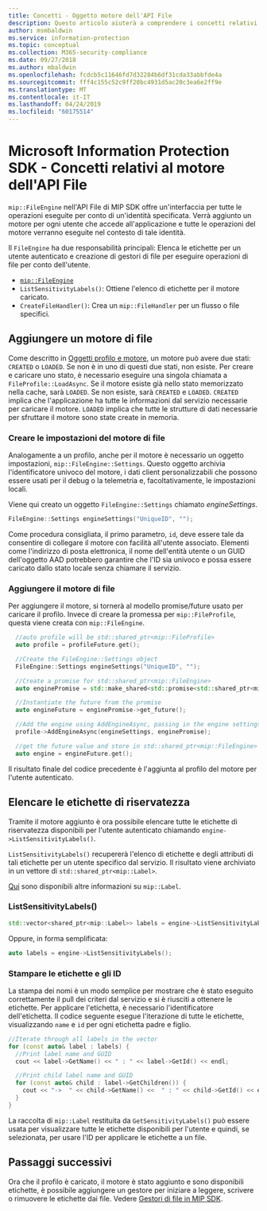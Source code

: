 ```yaml
---
title: Concetti - Oggetto motore dell'API File
description: Questo articolo aiuterà a comprendere i concetti relativi all'oggetto motore dell'API File, che viene creato durante l'inizializzazione dell'applicazione.
author: msmbaldwin
ms.service: information-protection
ms.topic: conceptual
ms.collection: M365-security-compliance
ms.date: 09/27/2018
ms.author: mbaldwin
ms.openlocfilehash: fcdcb5c11646fd7d32284b6df31cda33abbfde4a
ms.sourcegitcommit: fff4c155c52c9ff20bc4931d5ac20c3ea6e2ff9e
ms.translationtype: MT
ms.contentlocale: it-IT
ms.lasthandoff: 04/24/2019
ms.locfileid: "60175514"
---
```

# <a name="microsoft-information-protection-sdk---file-api-engine-concepts"></a>Microsoft Information Protection SDK - Concetti relativi al motore dell'API File

`mip::FileEngine` nell'API File di MIP SDK offre un'interfaccia per tutte le operazioni eseguite per conto di un'identità specificata. Verrà aggiunto un motore per ogni utente che accede all'applicazione e tutte le operazioni del motore verranno eseguite nel contesto di tale identità.

Il `FileEngine` ha due responsabilità principali: Elenca le etichette per un utente autenticato e creazione di gestori di file per eseguire operazioni di file per conto dell'utente. 

- [`mip::FileEngine`](reference/class_mip_fileengine.md)
- `ListSensitivityLabels()`: Ottiene l'elenco di etichette per il motore caricato.
- `CreateFileHandler()`: Crea un `mip::FileHandler` per un flusso o file specifici.

## <a name="add-a-file-engine"></a>Aggiungere un motore di file

Come descritto in [Oggetti profilo e motore](concept-profile-engine-cpp.md), un motore può avere due stati: `CREATED` o `LOADED`. Se non è in uno di questi due stati, non esiste. Per creare e caricare uno stato, è necessario eseguire una singola chiamata a `FileProfile::LoadAsync`. Se il motore esiste già nello stato memorizzato nella cache, sarà `LOADED`. Se non esiste, sarà `CREATED` e `LOADED`. `CREATED` implica che l'applicazione ha tutte le informazioni dal servizio necessarie per caricare il motore. `LOADED` implica che tutte le strutture di dati necessarie per sfruttare il motore sono state create in memoria.

### <a name="create-file-engine-settings"></a>Creare le impostazioni del motore di file

Analogamente a un profilo, anche per il motore è necessario un oggetto impostazioni, `mip::FileEngine::Settings`. Questo oggetto archivia l'identificatore univoco del motore, i dati client personalizzabili che possono essere usati per il debug o la telemetria e, facoltativamente, le impostazioni locali.

Viene qui creato un oggetto `FileEngine::Settings` chiamato *engineSettings*. 

```cpp
FileEngine::Settings engineSettings("UniqueID", "");
```

Come procedura consigliata, il primo parametro, `id`, deve essere tale da consentire di collegare il motore con facilità all'utente associato. Elementi come l'indirizzo di posta elettronica, il nome dell'entità utente o un GUID dell'oggetto AAD potrebbero garantire che l'ID sia univoco e possa essere caricato dallo stato locale senza chiamare il servizio.

### <a name="add-the-file-engine"></a>Aggiungere il motore di file

Per aggiungere il motore, si tornerà al modello promise/future usato per caricare il profilo. Invece di creare la promessa per `mip::FileProfile`, questa viene creata con `mip::FileEngine`.

```cpp
  //auto profile will be std::shared_ptr<mip::FileProfile>
  auto profile = profileFuture.get();

  //Create the FileEngine::Settings object
  FileEngine::Settings engineSettings("UniqueID", "");

  //Create a promise for std::shared_ptr<mip::FileEngine>
  auto enginePromise = std::make_shared<std::promise<std::shared_ptr<mip::FileEngine>>>();

  //Instantiate the future from the promise
  auto engineFuture = enginePromise->get_future();

  //Add the engine using AddEngineAsync, passing in the engine settings and the promise
  profile->AddEngineAsync(engineSettings, enginePromise);

  //get the future value and store in std::shared_ptr<mip::FileEngine>
  auto engine = engineFuture.get();
```

Il risultato finale del codice precedente è l'aggiunta al profilo del motore per l'utente autenticato.

## <a name="list-sensitivity-labels"></a>Elencare le etichette di riservatezza

Tramite il motore aggiunto è ora possibile elencare tutte le etichette di riservatezza disponibili per l'utente autenticato chiamando `engine->ListSensitivityLabels()`.

`ListSensitivityLabels()` recupererà l'elenco di etichette e degli attributi di tali etichette per un utente specifico dal servizio. Il risultato viene archiviato in un vettore di `std::shared_ptr<mip::Label>`.

[Qui]() sono disponibili altre informazioni su `mip::Label`.

### <a name="listsensitivitylabels"></a>ListSensitivityLabels()

```cpp
std::vector<shared_ptr<mip::Label>> labels = engine->ListSensitivityLabels();
```

Oppure, in forma semplificata:

```cpp
auto labels = engine->ListSensitivityLabels();
```

### <a name="print-the-labels-and-ids"></a>Stampare le etichette e gli ID

La stampa dei nomi è un modo semplice per mostrare che è stato eseguito correttamente il pull dei criteri dal servizio e si è riusciti a ottenere le etichette. Per applicare l'etichetta, è necessario l'identificatore dell'etichetta. Il codice seguente esegue l'iterazione di tutte le etichette, visualizzando `name` e `id` per ogni etichetta padre e figlio.

```cpp
//Iterate through all labels in the vector
for (const auto& label : labels) {
  //Print label name and GUID
  cout << label->GetName() << " : " << label->GetId() << endl;

  //Print child label name and GUID
  for (const auto& child : label->GetChildren()) {
    cout << "->  " << child->GetName() <<  " : " << child->GetId() << endl;
  }
}
```

La raccolta di `mip::Label` restituita da `GetSensitivityLabels()` può essere usata per visualizzare tutte le etichette disponibili per l'utente e quindi, se selezionata, per usare l'ID per applicare le etichette a un file.

## <a name="next-steps"></a>Passaggi successivi

Ora che il profilo è caricato, il motore è stato aggiunto e sono disponibili etichette, è possibile aggiungere un gestore per iniziare a leggere, scrivere o rimuovere le etichette dai file. Vedere [Gestori di file in MIP SDK](concept-handler-file-cpp.md).

